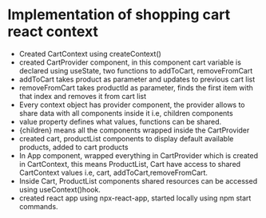 # Implementation of shopping cart react context
* Created CartContext using createContext()
* created CartProvider component, in this component cart variable is declared using useState, two functions to addToCart, removeFromCart 
* addToCart takes product as parameter and updates to previous cart list
* removeFromCart takes productId as parameter, finds the first item with that index and removes it from cart list
* Every context object has provider component, the provider allows to share data with all components inside it i.e, children components
* value property defines what values, functions can be shared.
* {children} means all the components wrapped inside the CartProvider
* created cart, productList components to display default available products, added to cart products
* In App component, wrapped everything in CartProvider which is created in CartContext, this means ProductList, Cart have access to shared CartContext values i.e, cart, addToCart,removeFromCart.
* Inside Cart, ProductList components shared resources can be accessed using useContext()hook.
* created react app using npx-react-app, started locally using npm start commands.